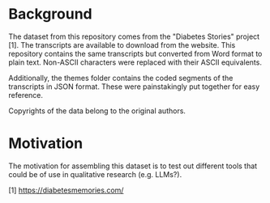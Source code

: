 # Background

The dataset from this repository comes from the "Diabetes Stories" project [1]. The transcripts are available to download from the website. This repository contains the same transcripts but converted from Word format to plain text. Non-ASCII characters were replaced with their ASCII equivalents.

Additionally, the themes folder contains the coded segments of the transcripts in JSON format. These were painstakingly put together for easy reference.

Copyrights of the data belong to the original authors.

# Motivation

The motivation for assembling this dataset is to test out different tools that could be of use in qualitative research (e.g. LLMs?).

[1] https://diabetesmemories.com/
